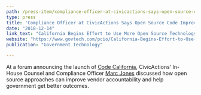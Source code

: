 ```yaml
---
path: /press-item/compliance-officer-at-civicactions-says-open-source-code-improves-government-vendor-relationships
type: press
title: 'Compliance Officer at CivicActions Says Open Source Code Improves Government-Vendor Relationships'
date: "2018-12-14"
link_text: "California Begins Effort to Use More Open Source Technology"
website: "https://www.govtech.com/pcio/California-Begins-Effort-to-Use-More-Open-Source-Technology.html"
publication: "Government Technology"

---
```


At a forum announcing the launch of [Code California](https://go.code.ca.gov/), CivicActions’ In-House Counsel and Compliance Officer [Marc Jones](https://civicactions.com/team/marc-jones) discussed how open source approaches can improve vendor accountability and help government get better outcomes.
